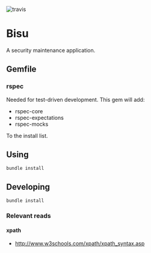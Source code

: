 ![travis](https://travis-ci.org/openminds/bisu.svg?branch=master)

# Bisu

A security maintenance application.

## Gemfile

### rspec

Needed for test-driven development. This gem will add:

  - rspec-core
  - rspec-expectations
  - rspec-mocks

To the install list.

## Using

`bundle install`

## Developing

`bundle install`

### Relevant reads

#### xpath

  - http://www.w3schools.com/xpath/xpath_syntax.asp
